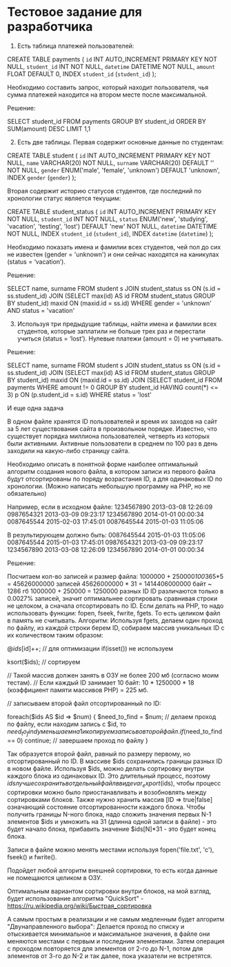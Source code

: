 # Тестовое задание для разработчика

1. Есть таблица платежей пользователей:

CREATE TABLE payments (
`id` INT AUTO_INCREMENT PRIMARY KEY NOT NULL,
`student_id` INT NOT NULL,
`datetime` DATETIME NOT NULL,
`amount` FLOAT DEFAULT 0,
INDEX `student_id` (`student_id`)
);

Необходимо составить запрос, который находит пользователя, чья сумма платежей находится на втором месте после максимальной.

Решение:

SELECT student_id FROM payments
GROUP BY student_id
ORDER BY SUM(amount) DESC
LIMIT 1,1

2. Есть две таблицы. Первая содержит основные данные по студентам:

CREATE TABLE student (
`id` INT AUTO_INCREMENT PRIMARY KEY NOT NULL,
`name` VARCHAR(20) NOT NULL,
`surname` VARCHAR(20) DEFAULT '' NOT NULL,
`gender` ENUM('male', 'female', 'unknown') DEFAULT 'unknown',
INDEX `gender` (`gender`)
);

Вторая содержит историю статусов студентов, где последний по хронологии статус является текущим:

CREATE TABLE student_status (
`id` INT AUTO_INCREMENT PRIMARY KEY NOT NULL,
`student_id` INT NOT NULL,
`status` ENUM('new', 'studying', 'vacation', 'testing', 'lost') DEFAULT 'new' NOT NULL,
`datetime` DATETIME NOT NULL,
INDEX `student_id` (`student_id`),
INDEX `datetime` (`datetime`)
);


Необходимо показать имена и фамилии всех студентов, чей пол до сих не известен (gender = 'unknown') и они сейчас находятся на каникулах (status = ‘vacation’).

Решение:

SELECT name, surname
FROM student s
JOIN student_status ss ON (s.id = ss.student_id)
JOIN (SELECT max(id) AS id FROM student_status GROUP BY student_id) maxid ON (maxid.id = ss.id)
WHERE gender = 'unknown' AND status = 'vacation'

3. Используя три предыдущие таблицы, найти имена и фамилии всех студентов, которые заплатили не больше трех раз и перестали учиться (status = ‘lost’). Нулевые платежи (amount = 0) не учитывать.

Решение:

SELECT name, surname
FROM student s
JOIN student_status ss ON (s.id = ss.student_id)
JOIN (SELECT max(id) AS id FROM student_status GROUP BY student_id) maxid ON (maxid.id = ss.id)
JOIN (SELECT student_id FROM payments WHERE amount != 0 GROUP BY student_id HAVING count(*) <= 3) p ON (p.student_id = s.id)
WHERE status = 'lost'

И еще одна задача

В одном файле хранятся ID пользователей и время их заходов на сайт за 5 лет существования сайта в произвольном порядке. Известно, что существует порядка миллиона пользователей, четверть из которых были активными. Активные пользователи в среднем по 100 раз в день заходили на какую-либо страницу сайта.

Необходимо описать в понятной форме наиболее оптимальный алгоритм создания нового файла, в котором записи из первого файла будут отсортированы по поряду возрастания ID, а для одинаковых ID по хронологии. (Можно написать небольшую программу на PHP, но не обязательно)

Например, если в исходном файле:
1234567890 2013-03-08 12:26:09
0987654321 2013-03-09 09:23:17
1234567890 2014-01-01 00:00:34
0087645544 2015-02-03 17:45:01
0087645544 2015-01-03 11:05:06

В результирующем должно быть:
0087645544 2015-01-03 11:05:06
0087645544 2015-01-03 17:45:01
0987654321 2013-03-09 09:23:17
1234567890 2013-03-08 12:26:09
1234567890 2014-01-01 00:00:34

Решение:

Посчитаем кол-во записей и размер файла:
1000000 + 250000*100*365*5 = 45626000000 записей
45626000000 * 31 = 1414406000000 байт ~ 1286 гб
1000000 + 250000 = 1250000 разных ID
ID различаются только в 0.0027% записей, значит оптимальнее сортировать сравнивая строки не целоком, а сначала отсортировать по ID.
Если делать на PHP, то надо использовать функции: fopen, fseek, fwrite, fgets. То есть целиком файл в память не считывать.
Алгоритм:
Используя fgets, делаем один проход по файлу, из каждой строки берем ID, собираем массив уникальных ID с их количеством таким образом:

@$ids[$id]++; // для оптимизации if(isset()) не используем

ksort($ids); // сортируем

// Такой массив должен занять в ОЗУ не более 200 мб (согласно моим тестам).
// Если каждый ID занимает 10 байт: 10 * 1250000 * 18 (коэффициент памяти массивов PHP) = 225 мб.

// записываем второй файл отсортированный по ID:

foreach($ids AS $id => $num) {
	$need_to_find = $num;
	// делаем проход по файлу, если находим запись с $id, то $need_to_find уменьшаем на 1 и копируем запись во второй файл.
	if ($need_to_find == 0)
		continue; // завершаем проход по файлу
}

Так образуется второй файл, равный по размеру первому, но отсортированный по ID.
В массиве $ids сохранились границы разных ID в новом файле.
Используя $ids, можно делать сортировку внутри каждого блока из одинаковых ID.
Это длительный процесс, поэтому $ids лучше сохранить в отдельный файл в виде var_export($ids), чтобы процесс сортировки можно было приостанавливать и возобновлять между сортировками блоков. Также нужно хранить массив [ID => true|false] означающий состояние отсортированности каждого блока.
Чтобы получить границы N-ного блока, надо сложить значения первых N-1 элементов $ids и умножить на 31 (длинна одной записи в файле) - это будет начало блока, прибавить значение $ids[N]*31 - это будет конец блока.

Записи в файле можно менять местами используя fopen('file.txt', 'c'), fseek() и fwrite().

Подойдет любой алгоритм внешней сортировки, то есть когда данные не помещаются целиком в ОЗУ.

Оптимальным вариантом сортировки внутри блоков, на мой взгляд, будет использование алгоритма "QuickSort" - https://ru.wikipedia.org/wiki/Быстрая_сортировка

А самым простым в реализации и не самым медленным будет алгоритм "Двунаправленного выбора":
Делается проход по списку и отыскивается минимальное и максимальное значения, в файле они меняются местами с первым и последним элементами.
Затем операция с проходом повторяется для элементов от 2-го до N-1, потом для элементов от 3-го до N-2 и так далее, пока указатели не встретятся.
